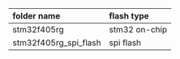 | folder name           | flash type    |
| :-------------------- | :------------ |
| stm32f405rg           | stm32 on-chip |
| stm32f405rg_spi_flash | spi flash     |

